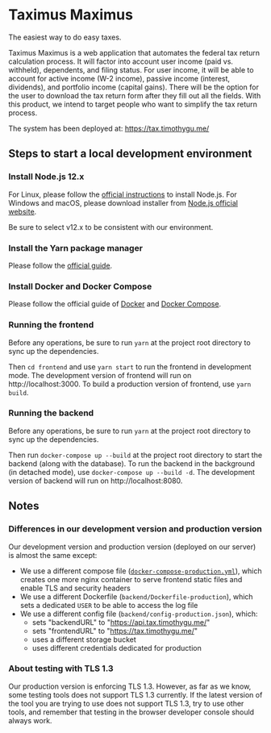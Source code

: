 # Taximus Maximus

The easiest way to do easy taxes.

Taximus Maximus is a web application that automates the federal tax return calculation process. It will factor into account user income (paid vs. withheld), dependents, and filing status. For user income, it will be able to account for active income (W-2 income), passive income (interest, dividends), and portfolio income (capital gains). There will be the option for the user to download the tax return form after they fill out all the fields. With this product, we intend to target people who want to simplify the tax return process.

The system has been deployed at: https://tax.timothygu.me/

## Steps to start a local development environment

### Install Node.js 12.x

For Linux, please follow the [official instructions](https://github.com/nodesource/distributions/blob/master/README.md#installation-instructions) to install Node.js. For Windows and macOS, please download installer from [Node.js official website](https://nodejs.org/en/download/).

Be sure to select v12.x to be consistent with our environment.

### Install the Yarn package manager

Please follow the [official guide](https://classic.yarnpkg.com/en/docs/install/).

### Install Docker and Docker Compose

Please follow the official guide of [Docker](https://docs.docker.com/install/) and [Docker Compose](https://docs.docker.com/compose/install/).

### Running the frontend

Before any operations, be sure to run `yarn` at the project root directory to sync up the dependencies.

Then `cd frontend` and use `yarn start` to run the frontend in development mode. The development version of frontend will run on http://localhost:3000. To build a production version of frontend, use `yarn build`.

### Running the backend

Before any operations, be sure to run `yarn` at the project root directory to sync up the dependencies.

Then run `docker-compose up --build` at the project root directory to start the backend (along with the database). To run the backend in the background (in detached mode), use `docker-compose up --build -d`. The development version of backend will run on http://localhost:8080.

## Notes

### Differences in our development version and production version

Our development version and production version (deployed on our server) is almost the same except:

- We use a different compose file ([`docker-compose-production.yml`](docker-compose-production-redacted.yml)), which creates one more nginx container to serve frontend static files and enable TLS and security headers
- We use a different Dockerfile (`backend/Dockerfile-production`), which sets a dedicated `USER` to be able to access the log file
- We use a different config file (`backend/config-production.json`), which:
  - sets "backendURL" to "https://api.tax.timothygu.me/"
  - sets "frontendURL" to "https://tax.timothygu.me/"
  - uses a different storage bucket
  - uses different credentials dedicated for production

### About testing with TLS 1.3

Our production version is enforcing TLS 1.3. However, as far as we know, some testing tools does not support TLS 1.3 currently. If the latest version of the tool you are trying to use does not support TLS 1.3, try to use other tools, and remember that testing in the browser developer console should always work.
